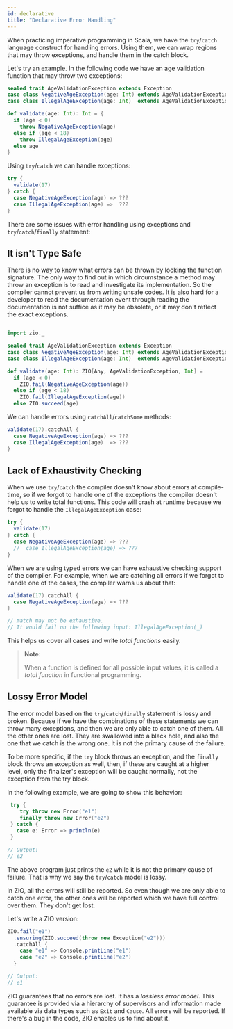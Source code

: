 ```yaml
---
id: declarative
title: "Declarative Error Handling"
---
```


When practicing imperative programming in Scala, we have the `try`/`catch` language construct for handling errors. Using them, we can wrap regions that may throw exceptions, and handle them in the catch block.

Let's try an example. In the following code we have an age validation function that may throw two exceptions:

```scala mdoc:silent
sealed trait AgeValidationException extends Exception
case class NegativeAgeException(age: Int) extends AgeValidationException
case class IllegalAgeException(age: Int)  extends AgeValidationException

def validate(age: Int): Int = {
  if (age < 0)
    throw NegativeAgeException(age)
  else if (age < 18)
    throw IllegalAgeException(age)
  else age
}
```

Using `try`/`catch` we can handle exceptions:

```scala
try {
  validate(17)
} catch {
  case NegativeAgeException(age) => ???
  case IllegalAgeException(age) =>  ???
}
```

There are some issues with error handling using exceptions and `try`/`catch`/`finally` statement:

## It isn't Type Safe

There is no way to know what errors can be thrown by looking the function signature. The only way to find out in which circumstance a method may throw an exception is to read and investigate its implementation. So the compiler cannot prevent us from writing unsafe codes. It is also hard for a developer to read the documentation event through reading the documentation is not suffice as it may be obsolete, or it may don't reflect the exact exceptions.

```scala mdoc:invisible:reset

```

```scala mdoc:silent
import zio._

sealed trait AgeValidationException extends Exception
case class NegativeAgeException(age: Int) extends AgeValidationException
case class IllegalAgeException(age: Int)  extends AgeValidationException

def validate(age: Int): ZIO[Any, AgeValidationException, Int] =
  if (age < 0)
    ZIO.fail(NegativeAgeException(age))
  else if (age < 18)
    ZIO.fail(IllegalAgeException(age))
  else ZIO.succeed(age)
```

We can handle errors using `catchAll`/`catchSome` methods:

```scala mdoc:compile-only
validate(17).catchAll {
  case NegativeAgeException(age) => ???
  case IllegalAgeException(age)  => ???
}
```

## Lack of Exhaustivity Checking

When we use `try`/`catch` the compiler doesn't know about errors at compile-time, so if we forgot to handle one of the exceptions the compiler doesn't help us to write total functions. This code will crash at runtime because we forgot to handle the `IllegalAgeException` case:

```scala
try {
  validate(17)
} catch {
  case NegativeAgeException(age) => ???
  //  case IllegalAgeException(age) => ???
}
```

When we are using typed errors we can have exhaustive checking support of the compiler. For example, when we are catching all errors if we forgot to handle one of the cases, the compiler warns us about that:

```scala mdoc
validate(17).catchAll {
  case NegativeAgeException(age) => ???
}

// match may not be exhaustive.
// It would fail on the following input: IllegalAgeException(_)
```

This helps us cover all cases and write _total functions_ easily.

> **Note:**
>
> When a function is defined for all possible input values, it is called a _total function_ in functional programming.

## Lossy Error Model

The error model based on the `try`/`catch`/`finally` statement is lossy and broken. Because if we have the combinations of these statements we can throw many exceptions, and then we are only able to catch one of them. All the other ones are lost. They are swallowed into a black hole, and also the one that we catch is the wrong one. It is not the primary cause of the failure.

To be more specific, if the `try` block throws an exception, and the `finally` block throws an exception as well, then, if these are caught at a higher level, only the finalizer's exception will be caught normally, not the exception from the try block.

In the following example, we are going to show this behavior:

```scala mdoc:silent
 try {
    try throw new Error("e1")
    finally throw new Error("e2")
 } catch {
   case e: Error => println(e)
 }

// Output:
// e2
```

The above program just prints the `e2` while it is not the primary cause of failure. That is why we say the `try`/`catch` model is lossy.

In ZIO, all the errors will still be reported. So even though we are only able to catch one error, the other ones will be reported which we have full control over them. They don't get lost.

Let's write a ZIO version:

```scala mdoc:silent
ZIO.fail("e1")
  .ensuring(ZIO.succeed(throw new Exception("e2")))
  .catchAll {
    case "e1" => Console.printLine("e1")
    case "e2" => Console.printLine("e2")
  }

// Output:
// e1
```

ZIO guarantees that no errors are lost. It has a _lossless error model_. This guarantee is provided via a hierarchy of supervisors and information made available via data types such as `Exit` and `Cause`. All errors will be reported. If there's a bug in the code, ZIO enables us to find about it.

